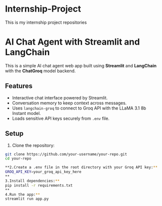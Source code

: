 # Internship-Project
This is my internship project repositories

# AI Chat Agent with Streamlit and LangChain

This is a simple AI chat agent web app built using **Streamlit** and **LangChain** with the **ChatGroq** model backend.

## Features

- Interactive chat interface powered by Streamlit.
- Conversation memory to keep context across messages.
- Uses `langchain-groq` to connect to Groq API with the LLaMA 3.1 8b Instant model.
- Loads sensitive API keys securely from `.env` file.

## Setup

1. Clone the repository:

```bash
git clone https://github.com/your-username/your-repo.git
cd your-repo

**2.Create a .env file in the root directory with your Groq API key:**
GROQ_API_KEY=your_groq_api_key_here
**
3.Install dependencies:**
pip install -r requirements.txt
**
4.Run the app:**
streamlit run app.py
